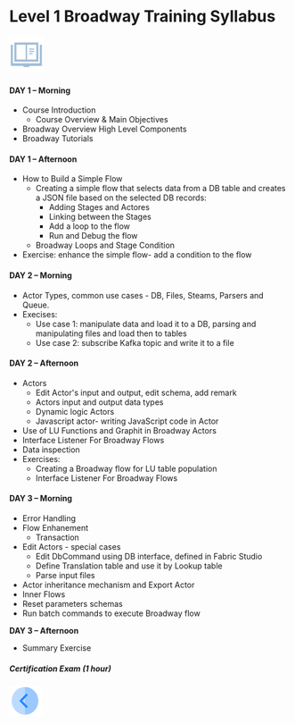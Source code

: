 # Level 1 Broadway Training Syllabus

![](/academy/images/syllabus.png) 

#### **DAY 1 – Morning**

- Course Introduction
  - Course Overview & Main Objectives
- Broadway Overview High Level Components
- Broadway Tutorials

#### **DAY 1 – Afternoon**

- How to Build a Simple Flow
  - Creating a simple flow that selects data from a DB table and creates a JSON file based on the selected DB records:
    - Adding Stages and Actores
    - Linking between the Stages
    - Add a loop to the flow
    - Run and Debug the flow
  - Broadway Loops and Stage Condition
- Exercise: enhance the simple flow- add a condition to the flow

#### **DAY 2 – Morning**

- Actor Types, common use cases - DB, Files, Steams, Parsers and Queue.
- Execises: 
  - Use case 1: manipulate data and load it to a DB, parsing and manipulating files and load then to tables
  - Use case 2: subscribe Kafka topic and write it to a file

#### **DAY 2 – Afternoon**

- Actors
  - Edit Actor's input and output, edit schema, add remark
  - Actors input and output data types
  - Dynamic logic Actors
  - Javascript actor- writing JavaScript code in Actor  
- Use of LU Functions and Graphit in Broadway Actors
- Interface Listener For Broadway Flows
- Data inspection
- Exercises: 
  - Creating a Broadway flow for LU table population
  - Interface Listener For Broadway Flows

#### **DAY 3 – Morning**

- Error Handling
- Flow Enhanement
  - Transaction
- Edit Actors - special cases
  - Edit DbCommand using DB interface, defined in Fabric Studio
  - Define Translation table and use it by Lookup table
  - Parse input files
- Actor inheritance mechanism and Export Actor
- Inner Flows
- Reset parameters schemas
- Run batch commands to execute Broadway flow

**DAY 3 – Afternoon**

- Summary Exercise

##### Certification Exam (1 hour)

[<img align="left" width="60" height="54" src="/articles/images/Previous.png">](/academy/Training_Level_1/99_Broadway/01_broadway_course_overview.md)

